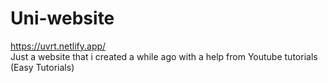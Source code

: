 ﻿# Uni-website

https://uvrt.netlify.app/
<br/>
Just a website that i created a while ago with a help from Youtube tutorials (Easy Tutorials)
